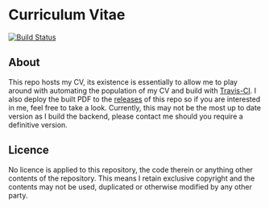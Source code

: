 # Curriculum Vitae
[![Build Status](https://travis-ci.org/TomBrien/CV.svg?branch=master)](https://travis-ci.org/TomBrien/CV)

## About
This repo hosts my CV, its existence is essentially to allow me to play around with automating the population of my CV and build with [Travis-CI](https://www.travis-ci.org). I also deploy the built PDF to the [releases](https://github.com/TomBrien/CV/releases) of this repo so if you are interested in me, feel free to take a look.
Currently, this may not be the most up to date version as I build the backend, please contact me should you require a definitive version.

## Licence
No licence is applied to this repository, the code therein or anything other contents of the repository. This means I retain exclusive copyright and the contents may not be used, duplicated or otherwise modified by any other party.
